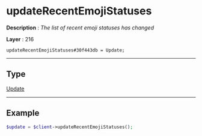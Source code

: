 # updateRecentEmojiStatuses

**Description** : *The list of recent emoji statuses has changed*

**Layer** : 216

```tl
updateRecentEmojiStatuses#30f443db = Update;
```

---

## Type

[Update](type/Update)

---

## Example

```php
$update = $client->updateRecentEmojiStatuses();
```